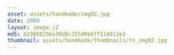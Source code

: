 ```yaml
---
asset: assets/handmade/img02.jpg
date: 2009
layout: image.j2
md5: 8298b8256e30d8c255d0b6ff514813e3
thumbnail: assets/handmade/thumbnails/tn_img02.jpg
---
```


